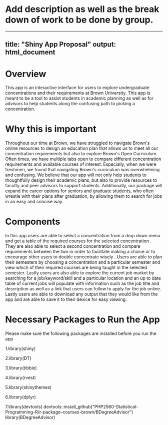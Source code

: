 # Add description as well as the break down of work to be done by group. 
---
title: "Shiny App Proposal"
output: html_document
---

# Overview

This app is an interactive interface for users to explore undergraduate concentrations and their requirements at Brown University. This app is meant to be a tool to assist students in academic planning as well as for advisors to help students along the confusing path to picking a concentration. 

# Why this is important

Throughout our time at Brown, we have struggled to navigate Brown's online resources to design an education plan that allows us to meet all our concentration requirements but also to explore Brown's Open Curriculum. Often times, we have multiple tabs open to compare different concentration requirements and available courses of interest. Especially, when we were freshmen, we found that navigating Brown's curriculum was overwhelming and confusing. We believe that our app will not only help students to thoughtfully design their academic plans, but also to provide resources to faculty and peer advisors to support students. Additionally, our package will expand the career options for seniors and graduate students, who often wrestle with their plans after graduation, by allowing them to search for jobs in an easy and concise way.

# Components

In this app users are able to select a concentration from a drop down menu and get a table of the required courses for the selected concentration . They are also able to select a second concentration and compare requirements between the two in order to facilitate making a choice or to encourage other users to double concentrate wisely . Users are able to plan their semesters by choosing a concentration and a particular semester and view which of their required courses are being taught in the selected semester. Lastly users are also able to explore the current job market by searching for a job/keyword/skill and a particular location and an up to date table of current jobs will populate with information such as the job title and description as well as a link that users can follow to apply for the job online. Lastly users are able to download any output that they would like from the app and are able to save it to their device for easy viewing.

# Necessary Packages to Run the App
Please make sure the following packages are installed before you run the app

1.library(shiny)

2.library(DT)

3.library(tibble)

4.library(rvest)

5.library(shinythemes)

6.library(dplyr)

7.library(devtools)
  devtools::install_github("PHP2560-Statistical-Programming-R/r-package-courses-brown/BDegreeAdvisor")
  library(BDegreeAdvisor)
